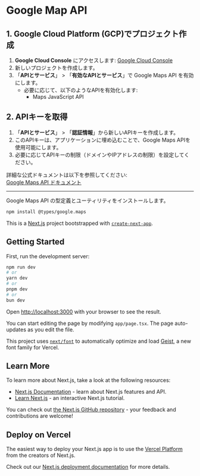# Google Map API

## 1. **Google Cloud Platform (GCP)でプロジェクト作成**
1. **Google Cloud Console** にアクセスします: [Google Cloud Console](https://console.cloud.google.com/)
2. 新しいプロジェクトを作成します。
3. 「**APIとサービス**」 > 「**有効なAPIとサービス**」で Google Maps API を有効にします。
   - 必要に応じて、以下のようなAPIを有効化します:
     - Maps JavaScript API



## 2. **APIキーを取得**
1. 「**APIとサービス**」 > 「**認証情報**」から新しいAPIキーを作成します。
2. このAPIキーは、アプリケーションに埋め込むことで、Google Maps APIを使用可能にします。
3. 必要に応じてAPIキーの制限（ドメインやIPアドレスの制限）を設定してください。


詳細な公式ドキュメントは以下を参照してください:  
[Google Maps API ドキュメント](https://developers.google.com/maps/documentation) 

---

Google Maps API の型定義とユーティリティをインストールします。
```bash
npm install @types/google.maps
```

This is a [Next.js](https://nextjs.org) project bootstrapped with [`create-next-app`](https://nextjs.org/docs/app/api-reference/cli/create-next-app).

## Getting Started

First, run the development server:

```bash
npm run dev
# or
yarn dev
# or
pnpm dev
# or
bun dev
```

Open [http://localhost:3000](http://localhost:3000) with your browser to see the result.

You can start editing the page by modifying `app/page.tsx`. The page auto-updates as you edit the file.

This project uses [`next/font`](https://nextjs.org/docs/app/building-your-application/optimizing/fonts) to automatically optimize and load [Geist](https://vercel.com/font), a new font family for Vercel.

## Learn More

To learn more about Next.js, take a look at the following resources:

- [Next.js Documentation](https://nextjs.org/docs) - learn about Next.js features and API.
- [Learn Next.js](https://nextjs.org/learn) - an interactive Next.js tutorial.

You can check out [the Next.js GitHub repository](https://github.com/vercel/next.js) - your feedback and contributions are welcome!

## Deploy on Vercel

The easiest way to deploy your Next.js app is to use the [Vercel Platform](https://vercel.com/new?utm_medium=default-template&filter=next.js&utm_source=create-next-app&utm_campaign=create-next-app-readme) from the creators of Next.js.

Check out our [Next.js deployment documentation](https://nextjs.org/docs/app/building-your-application/deploying) for more details.
